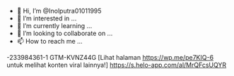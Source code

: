 - 👋 Hi, I’m @Inolputra01011995
- 👀 I’m interested in ...
- 🌱 I’m currently learning ...
- 💞️ I’m looking to collaborate on ...
- 📫 How to reach me ...

<!---
Inolputra01011995/Inolputra01011995 is a ✨ special ✨ repository because its `README.md` (this file) appears on your GitHub profile.
You can click the Preview link to take a look at your changes.
--->
-233984361-1 GTM-KVNZ44G
[Lihat halaman https://wp.me/pe7KIQ-6 untuk melihat konten viral lainnya!] https://s.helo-app.com/al/MrQFcsUQYR
